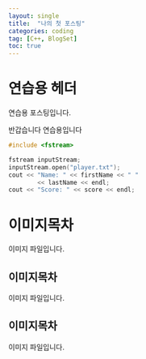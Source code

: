 ```yaml
---
layout: single
title:  "나의 첫 포스팅"
categories: coding
tag: [C++, BlogSet]
toc: true
---
```


# 연습용 헤더

연습용 포스팅입니다.

반갑습니다 연습용입니다

```c++
#include <fstream>

fstream inputStream; 	
inputStream.open("player.txt");
cout << "Name: " << firstName << " "
 		<< lastName << endl;
cout << "Score: " << score << endl;

```

# 이미지목차
이미지 파일입니다.
## 이미지목차
이미지 파일입니다.
## 이미지목차
이미지 파일입니다.